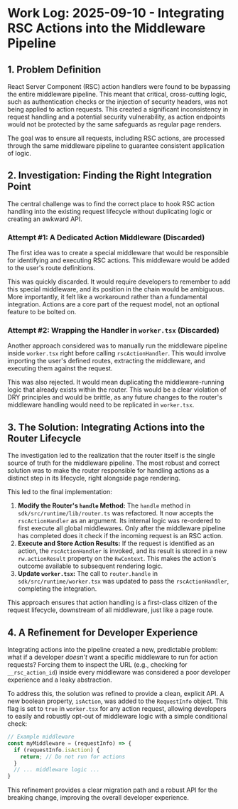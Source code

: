 # Work Log: 2025-09-10 - Integrating RSC Actions into the Middleware Pipeline

## 1. Problem Definition

React Server Component (RSC) action handlers were found to be bypassing the entire middleware pipeline. This meant that critical, cross-cutting logic, such as authentication checks or the injection of security headers, was not being applied to action requests. This created a significant inconsistency in request handling and a potential security vulnerability, as action endpoints would not be protected by the same safeguards as regular page renders.

The goal was to ensure all requests, including RSC actions, are processed through the same middleware pipeline to guarantee consistent application of logic.

## 2. Investigation: Finding the Right Integration Point

The central challenge was to find the correct place to hook RSC action handling into the existing request lifecycle without duplicating logic or creating an awkward API.

### Attempt #1: A Dedicated Action Middleware (Discarded)

The first idea was to create a special middleware that would be responsible for identifying and executing RSC actions. This middleware would be added to the user's route definitions.

This was quickly discarded. It would require developers to remember to add this special middleware, and its position in the chain would be ambiguous. More importantly, it felt like a workaround rather than a fundamental integration. Actions are a core part of the request model, not an optional feature to be bolted on.

### Attempt #2: Wrapping the Handler in `worker.tsx` (Discarded)

Another approach considered was to manually run the middleware pipeline inside `worker.tsx` right before calling `rscActionHandler`. This would involve importing the user's defined routes, extracting the middleware, and executing them against the request.

This was also rejected. It would mean duplicating the middleware-running logic that already exists within the router. This would be a clear violation of DRY principles and would be brittle, as any future changes to the router's middleware handling would need to be replicated in `worker.tsx`.

## 3. The Solution: Integrating Actions into the Router Lifecycle

The investigation led to the realization that the router itself is the single source of truth for the middleware pipeline. The most robust and correct solution was to make the router responsible for handling actions as a distinct step in its lifecycle, right alongside page rendering.

This led to the final implementation:

1.  **Modify the Router's `handle` Method:** The `handle` method in `sdk/src/runtime/lib/router.ts` was refactored. It now accepts the `rscActionHandler` as an argument. Its internal logic was re-ordered to first execute all global middlewares. Only after the middleware pipeline has completed does it check if the incoming request is an RSC action.
2.  **Execute and Store Action Results:** If the request is identified as an action, the `rscActionHandler` is invoked, and its result is stored in a new `rw.actionResult` property on the `RwContext`. This makes the action's outcome available to subsequent rendering logic.
3.  **Update `worker.tsx`:** The call to `router.handle` in `sdk/src/runtime/worker.tsx` was updated to pass the `rscActionHandler`, completing the integration.

This approach ensures that action handling is a first-class citizen of the request lifecycle, downstream of all middleware, just like a page route.

## 4. A Refinement for Developer Experience

Integrating actions into the pipeline created a new, predictable problem: what if a developer *doesn't* want a specific middleware to run for action requests? Forcing them to inspect the URL (e.g., checking for `__rsc_action_id`) inside every middleware was considered a poor developer experience and a leaky abstraction.

To address this, the solution was refined to provide a clean, explicit API. A new boolean property, `isAction`, was added to the `RequestInfo` object. This flag is set to `true` in `worker.tsx` for any action request, allowing developers to easily and robustly opt-out of middleware logic with a simple conditional check:

```typescript
// Example middleware
const myMiddleware = (requestInfo) => {
  if (requestInfo.isAction) {
    return; // Do not run for actions
  }
  // ... middleware logic ...
}
```

This refinement provides a clear migration path and a robust API for the breaking change, improving the overall developer experience.
